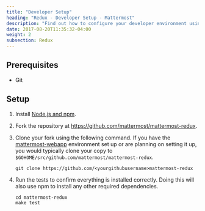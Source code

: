 ```yaml
---
title: "Developer Setup"
heading: "Redux - Developer Setup - Mattermost"
description: "Find out how to configure your developer environment using Redux, as well as the prerequisites you'll need."
date: 2017-08-20T11:35:32-04:00
weight: 2
subsection: Redux
---
```


## Prerequisites
- Git

## Setup

1. Install [Node.js and npm](https://www.npmjs.com/get-npm).
2. Fork the repository at https://github.com/mattermost/mattermost-redux.
3. Clone your fork using the following command. If you have the [mattermost-webapp](/contribute/webapp/) environment set up or are planning on setting it up, you would typically clone your copy to `$GOHOME/src/github.com/mattermost/mattermost-redux`.
    ```
    git clone https://github.com/<yourgithubusername>mattermost-redux
    ```

4. Run the tests to confirm everything is installed correctly. Doing this will also use npm to install any other required dependencies.
    ```
    cd mattermost-redux
    make test
    ```
